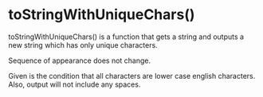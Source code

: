 # toStringWithUniqueChars()

toStringWithUniqueChars() is a function that gets a string and outputs a new string which has only unique characters.

Sequence of appearance does not change.

Given is the condition that all characters are lower case english characters. Also, output will not include any spaces.

